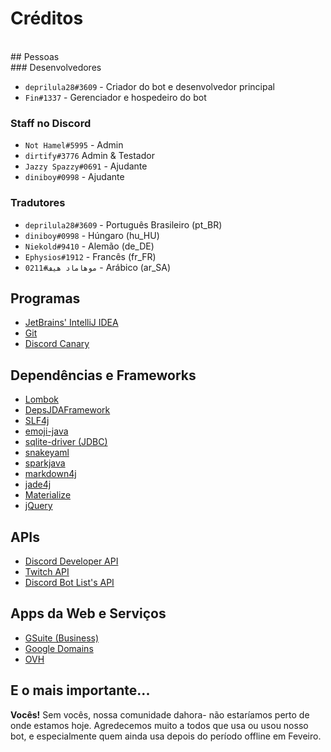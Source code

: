 # Créditos
<br>
## Pessoas
<br>
### Desenvolvedores

- `deprilula28#3609` - Criador do bot e desenvolvedor principal
- `Fin#1337` - Gerenciador e hospedeiro do bot

### Staff no Discord
- `Not Hamel#5995` - Admin
- `dirtify#3776` Admin & Testador
- `Jazzy Spazzy#0691` - Ajudante
- `diniboy#0998` - Ajudante

### Tradutores
- `deprilula28#3609` - Português Brasileiro (pt_BR)
- `diniboy#0998` - Húngaro (hu_HU)
- `Niekold#9410` - Alemão (de_DE)
- `Ephysios#1912` - Francês (fr_FR)
- `موهاماد هيف#0211` - Arábico (ar_SA)

## Programas
- [JetBrains' IntelliJ IDEA](https://www.jetbrains.com/idea/)
- [Git](https://git-scm.com/downloads)
- [Discord Canary](https://discordapp.com/api/download/canary?platform=win/)

## Dependências e Frameworks
- [Lombok](https://projectlombok.org/)
- [DepsJDAFramework](https://github.com/deprilula28/DepsJDAFramework)
- [SLF4j](https://www.slf4j.org/)
- [emoji-java](https://github.com/vdurmont/emoji-java/)
- [sqlite-driver (JDBC)](https://github.com/xerial/sqlite-jdbc/)
- [snakeyaml](https://github.com/asomov/snakeyaml)
- [sparkjava](http://sparkjava.com/)
- [markdown4j](https://github.com/jdcasey/markdown4j/)
- [jade4j](https://github.com/neuland/jade4j/)
- [Materialize](https://materializecss.com/sidenav.html)
- [jQuery](https://jquery.com/)

## APIs
- [Discord Developer API](https://discordapp.com/developers/)
- [Twitch API](https://dev.twitch.tv/)
- [Discord Bot List's API](https://discordbots.org/api/docs/)

## Apps da Web e Serviços
- [GSuite (Business)](https://gsuite.google.com/)
- [Google Domains](https://domains.google/)
- [OVH](https://www.ovh.com/ca/)

## E o mais importante...
**Vocês!**
Sem vocês, nossa comunidade dahora- não estaríamos perto de onde estamos hoje. Agredecemos muito a todos que usa ou usou nosso bot, e especialmente quem ainda usa depois do período offline em Feveiro.